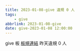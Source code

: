 ```yaml
---
title: 2023-01-08-give 違規 0 人
tags:
    - give
abbrlink: 2023-01-08-give
date: give-2023-01-08 12:00:00
---
```

give 板 [板規連結](https://www.ptt.cc/bbs/give/M.1612495900.A.C32.html)
昨天違規 0 人
